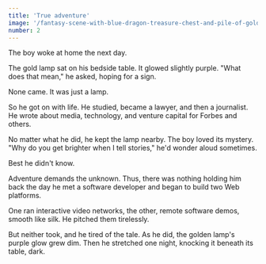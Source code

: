 ```yaml
---
title: 'True adventure'
image: '/fantasy-scene-with-blue-dragon-treasure-chest-and-pile-of-golden-coins-d-illustration-707801968.jpg'
number: 2
---
```


The boy woke at home the next day. 

The gold lamp sat on his bedside table. It glowed slightly purple. "What does that mean," he asked, hoping for a sign.

None came. It was just a lamp. 

So he got on with life. He studied, became a lawyer, and then a journalist. He wrote about media, technology, and venture capital for Forbes and others.

No matter what he did, he kept the lamp nearby. The boy loved its mystery. "Why do you get brighter when I tell stories," he'd wonder aloud sometimes. 

Best he didn't know. 

Adventure demands the unknown. Thus, there was nothing holding him back the day he met a software developer and began to build two Web platforms. 

One ran interactive video networks, the other, remote software demos, smooth like silk. He pitched them tirelessly. 

But neither took, and he tired of the tale. As he did, the golden lamp's purple glow grew dim. Then he stretched one night, knocking it beneath its table, dark.